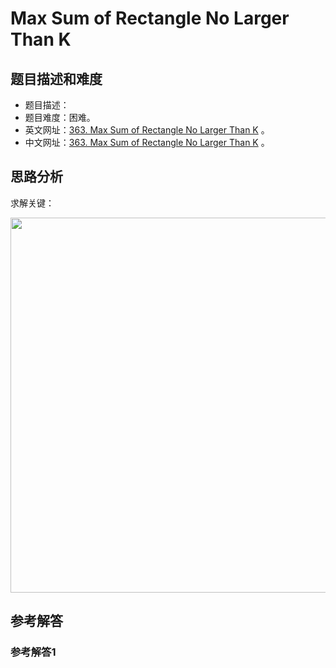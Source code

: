 # Max Sum of Rectangle No Larger Than K

## 题目描述和难度
+ 题目描述：
+ 题目难度：困难。
+ 英文网址：[363. Max Sum of Rectangle No Larger Than K](https://leetcode.com/problems/max-sum-of-rectangle-no-larger-than-k/description/)  。
+ 中文网址：[363. Max Sum of Rectangle No Larger Than K](https://leetcode-cn.com/problems/max-sum-of-rectangle-no-larger-than-k/description/)  。
## 思路分析
求解关键：

<img src="https://liweiwei1419.github.io/images/leetcode-solution/" width="600">

## 参考解答
### 参考解答1

```java

```